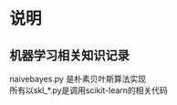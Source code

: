 # 说明
机器学习相关知识记录  
--------------------------------------------

naivebayes.py 是朴素贝叶斯算法实现  
所有以skl_*.py是调用scikit-learn的相关代码  
